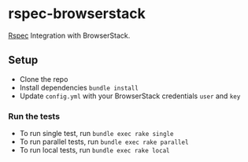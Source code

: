 # rspec-browserstack

[Rspec](http://rspec.info/) Integration with BrowserStack.

## Setup

- Clone the repo
- Install dependencies `bundle install`
- Update `config.yml` with your BrowserStack credentials `user` and `key`

### Run the tests

- To run single test, run `bundle exec rake single`
- To run parallel tests, run `bundle exec rake parallel`
- To run local tests, run `bundle exec rake local`

